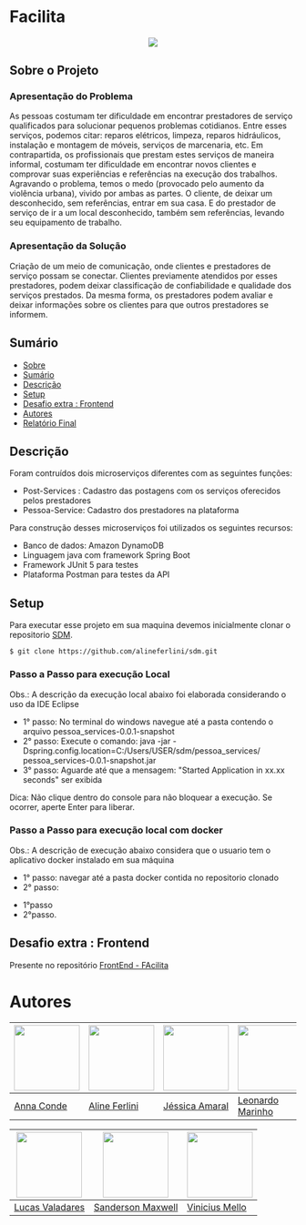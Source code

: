 # Facilita
<h4 align="center"> 
<img src="https://i.imgur.com/YTIHcCa.png">
</h4> 

<div id='sobre'/>  

## Sobre o Projeto
### Apresentação do Problema
As pessoas costumam ter dificuldade em encontrar prestadores de serviço qualificados para solucionar pequenos problemas cotidianos. Entre esses serviços, podemos citar: reparos elétricos, limpeza, reparos hidráulicos, instalação e montagem de móveis, serviços de marcenaria, etc.
Em contrapartida, os profissionais que prestam estes serviços de maneira informal, costumam ter dificuldade em encontrar novos clientes e comprovar suas experiências e referências na execução dos trabalhos.
Agravando o problema, temos o medo (provocado pelo aumento da violência urbana), vivido por ambas as partes. O cliente, de deixar um desconhecido, sem referências, entrar em sua casa. E do prestador de serviço de ir a um local desconhecido, também sem referências, levando seu equipamento de trabalho. 

### Apresentação da Solução
Criação de um meio de comunicação, onde clientes e prestadores de serviço possam se conectar. Clientes previamente atendidos por esses prestadores, podem deixar classificação de confiabilidade e qualidade dos serviços prestados. Da mesma forma, os prestadores podem avaliar e deixar informações sobre os clientes para que outros prestadores se informem.

<div id='sumario'/>  

## Sumário

* [Sobre](#sobre)
* [Sumário](#sumario)
* [Descrição](#dsc)
* [Setup](#stp)
* [Desafio extra : Frontend](#desafio)
* [Autores](#autores)
* [Relatório Final](https://docs.google.com/document/d/1zljkuIHTbY5ccxNhm79-vIanueB_9vSxUbPIT3JEsfo/edit?usp=sharing)
<div id='dsc'/> 

## Descrição
Foram contruídos dois microserviços diferentes com as seguintes funções:
* Post-Services : Cadastro das postagens com os serviços oferecidos pelos prestadores
* Pessoa-Service: Cadastro dos prestadores na plataforma


Para construção desses microserviços foi utilizados os seguintes recursos:
* Banco de dados: Amazon DynamoDB  
* Linguagem java com framework Spring Boot 
* Framework JUnit 5 para testes 
* Plataforma Postman para testes da API

<div id='stp'/>  

## Setup

Para executar esse projeto em sua maquina devemos inicialmente clonar o repositorio [SDM](https://github.com/alineferlini/sdm.git).
```shell
$ git clone https://github.com/alineferlini/sdm.git
```

### Passo a Passo para execução Local
Obs.: A descrição da execução local abaixo foi elaborada considerando o uso da IDE Eclipse
* 1° passo: No terminal do windows navegue até a pasta contendo o arquivo pessoa_services-0.0.1-snapshot
* 2° passo: Execute o comando: java -jar -Dspring.config.location=C:/Users/USER/sdm/pessoa_services/ pessoa_services-0.0.1-snapshot.jar
* 3° passo: Aguarde até que a mensagem: "Started Application in xx.xx seconds" ser exibida

 Dica: Não clique dentro do console para não bloquear a execução. Se ocorrer, aperte Enter para liberar. 


### Passo a Passo para execução local com docker
Obs.: A descrição de execução abaixo considera que o usuario tem o aplicativo docker instalado em sua máquina
* 1° passo: navegar até a pasta docker contida no repositorio clonado
* 2° passo: 
<ul>
  <li> 1°passo </li>
  <li> 2°passo. </li> 

</ul>

<div id='desafio'/> 

## Desafio extra : Frontend
Presente no repositório [FrontEnd - FAcilita](https://github.com/ldevLucasl/sdm-rn.git)

# Autores
| <img src="https://avatars.githubusercontent.com/u/102473494?v=4" width=115 > | <img src="https://avatars.githubusercontent.com/u/89555322?v=4" width=115 >| <img src="https://avatars.githubusercontent.com/u/89614560?v=4" width=115 > | <img src="https://avatars.githubusercontent.com/u/81639502?v=4" width=115 >
|---|---|---|---|
| [Anna Conde](https://github.com/annaconde) | [Aline Ferlini](https://github.com/alineferlini) | [Jéssica Amaral](https://github.com/JessicaKAmaral) | [ Leonardo   Marinho ](https://github.com/leozaomarinho) 

| <img src="https://avatars.githubusercontent.com/u/62044186?v=" width=115 > | <img src="https://avatars.githubusercontent.com/u/80972527?v=4" width=115 > | <img src="https://avatars.githubusercontent.com/u/102559866?v=4" width=115 >
|---|---|---|
| [Lucas Valadares](https://github.com/ldevLucasl) | [Sanderson Maxwell](https://github.com/SandersonMaxwell) | [Vinicius Mello](https://github.com/viniciusMelloo) 

